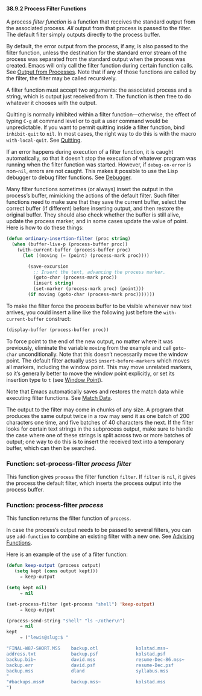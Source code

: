 

#### 38.9.2 Process Filter Functions

A process *filter function* is a function that receives the standard output from the associated process. *All* output from that process is passed to the filter. The default filter simply outputs directly to the process buffer.

By default, the error output from the process, if any, is also passed to the filter function, unless the destination for the standard error stream of the process was separated from the standard output when the process was created. Emacs will only call the filter function during certain function calls. See [Output from Processes](Output-from-Processes.html). Note that if any of those functions are called by the filter, the filter may be called recursively.

A filter function must accept two arguments: the associated process and a string, which is output just received from it. The function is then free to do whatever it chooses with the output.

Quitting is normally inhibited within a filter function—otherwise, the effect of typing `C-g` at command level or to quit a user command would be unpredictable. If you want to permit quitting inside a filter function, bind `inhibit-quit` to `nil`. In most cases, the right way to do this is with the macro `with-local-quit`. See [Quitting](Quitting.html).

If an error happens during execution of a filter function, it is caught automatically, so that it doesn’t stop the execution of whatever program was running when the filter function was started. However, if `debug-on-error` is non-`nil`, errors are not caught. This makes it possible to use the Lisp debugger to debug filter functions. See [Debugger](Debugger.html).

Many filter functions sometimes (or always) insert the output in the process’s buffer, mimicking the actions of the default filter. Such filter functions need to make sure that they save the current buffer, select the correct buffer (if different) before inserting output, and then restore the original buffer. They should also check whether the buffer is still alive, update the process marker, and in some cases update the value of point. Here is how to do these things:

```lisp
(defun ordinary-insertion-filter (proc string)
  (when (buffer-live-p (process-buffer proc))
    (with-current-buffer (process-buffer proc)
      (let ((moving (= (point) (process-mark proc))))
```

```lisp
        (save-excursion
          ;; Insert the text, advancing the process marker.
          (goto-char (process-mark proc))
          (insert string)
          (set-marker (process-mark proc) (point)))
        (if moving (goto-char (process-mark proc)))))))
```

To make the filter force the process buffer to be visible whenever new text arrives, you could insert a line like the following just before the `with-current-buffer` construct:

```lisp
(display-buffer (process-buffer proc))
```

To force point to the end of the new output, no matter where it was previously, eliminate the variable `moving` from the example and call `goto-char` unconditionally. Note that this doesn’t necessarily move the window point. The default filter actually uses `insert-before-markers` which moves all markers, including the window point. This may move unrelated markers, so it’s generally better to move the window point explicitly, or set its insertion type to `t` (see [Window Point](Window-Point.html)).

Note that Emacs automatically saves and restores the match data while executing filter functions. See [Match Data](Match-Data.html).

The output to the filter may come in chunks of any size. A program that produces the same output twice in a row may send it as one batch of 200 characters one time, and five batches of 40 characters the next. If the filter looks for certain text strings in the subprocess output, make sure to handle the case where one of these strings is split across two or more batches of output; one way to do this is to insert the received text into a temporary buffer, which can then be searched.

### Function: **set-process-filter** *process filter*

This function gives `process` the filter function `filter`. If `filter` is `nil`, it gives the process the default filter, which inserts the process output into the process buffer.

### Function: **process-filter** *process*

This function returns the filter function of `process`.

In case the process’s output needs to be passed to several filters, you can use `add-function` to combine an existing filter with a new one. See [Advising Functions](Advising-Functions.html).

Here is an example of the use of a filter function:

```lisp
(defun keep-output (process output)
   (setq kept (cons output kept)))
     ⇒ keep-output
```

```lisp
(setq kept nil)
     ⇒ nil
```

```lisp
(set-process-filter (get-process "shell") 'keep-output)
     ⇒ keep-output
```

```lisp
(process-send-string "shell" "ls ~/other\n")
     ⇒ nil
kept
     ⇒ ("lewis@slug:$ "
```

```lisp
"FINAL-W87-SHORT.MSS    backup.otl              kolstad.mss~
address.txt             backup.psf              kolstad.psf
backup.bib~             david.mss               resume-Dec-86.mss~
backup.err              david.psf               resume-Dec.psf
backup.mss              dland                   syllabus.mss
"
"#backups.mss#          backup.mss~             kolstad.mss
")
```
